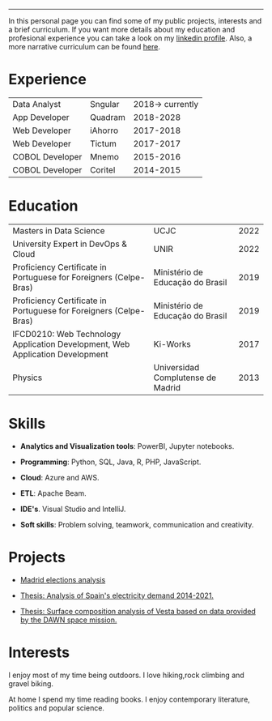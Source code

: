 ---

In this personal page you can find some of my public projects, interests and a brief curriculum. If you want more details about my education and profesional experience you can take a look on my [linkedin profile](https://www.linkedin.com/in/bernardo-llamas-verna-55bb5343/). Also, a more narrative curriculum can be found [here](./aboutMe.html).


# Experience

|                       |              |                  |
|:----------------------|:-------------|:-----------------|
|Data Analyst           | Sngular      | 2018-> currently |
|App Developer          | Quadram      | 2018-2028        |
|Web Developer          | iAhorro      | 2017-2018        |
|Web Developer          | Tictum       | 2017-2017        |
|COBOL Developer        | Mnemo        | 2015-2016        |
|COBOL Developer        | Coritel      | 2014-2015        |


# Education

|                   |                                   |      |
|:------------------|:----------------------------------|:-----|
| Masters in Data Science    | UCJC                              | 2022 |
| University Expert in DevOps & Cloud    | UNIR                              | 2022 |
| Proficiency Certificate in Portuguese for Foreigners (Celpe-Bras) | Ministério de Educação do Brasil   | 2019 |
| Proficiency Certificate in Portuguese for Foreigners (Celpe-Bras) | Ministério de Educação do Brasil   | 2019 |
| IFCD0210: Web Technology Application Development, Web Application Development     | Ki-Works | 2017 |
| Physics           | Universidad Complutense de Madrid | 2013 |

# Skills

* **Analytics and Visualization tools**: PowerBI, Jupyter notebooks. 

* **Programming**: Python, SQL, Java, R, PHP, JavaScript. 

* **Cloud**: Azure and AWS.

* **ETL**: Apache Beam. 

* **IDE's**. Visual Studio and IntelliJ.

* **Soft skills**: Problem solving, teamwork, communication and creativity. 


# Projects


* [Madrid elections analysis](https://bernardojosellamasverna.github.io/Madrid-Elections-Book-Resume/Madrid_Elections_2021_Resume.html)

* [Thesis: Analysis of Spain's electricity demand 2014-2021.](https://github.com/BernardoJoseLlamasVerna/tfm_data_science)

* [Thesis: Surface composition analysis of Vesta based on data provided by the DAWN space mission.](./TesisFinaldeMaster_Vesta.pdf)


# Interests

I enjoy most of my time being outdoors. I love hiking,rock climbing and gravel biking.

At home I spend my time reading books. I enjoy contemporary literature, politics and popular science.

